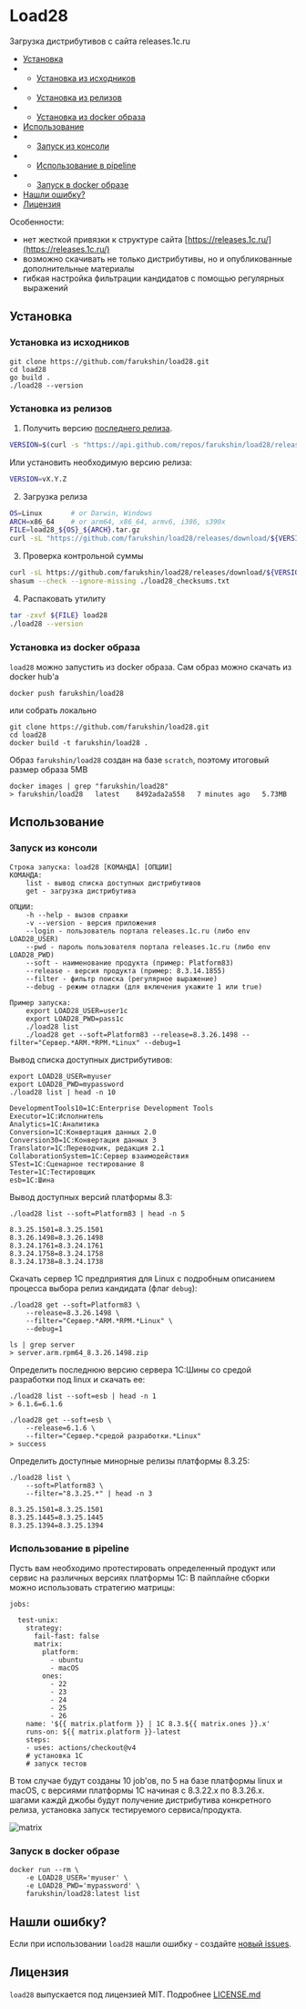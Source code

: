 # Load28

Загрузка дистрибутивов с сайта releases.1c.ru

* [Установка](#install)
* * [Установка из исходников](#installSource)
* * [Установка из релизов](#installRelease)
* * [Установка из docker образа](#installDocker)
* [Использование](#usage)
* * [Запуск из консоли](#runcli)
* * [Использование в pipeline](#pipeline)
* * [Запуск в docker образе](#rundocker)
* [Нашли ошибку?](#err)
* [Лицензия](#lic)

Особенности:
* нет жесткой привязки к структуре сайта [https://releases.1c.ru/](https://releases.1c.ru/)
* возможно скачивать не только дистрибутивы, но и опубликованные дополнительные материалы
* гибкая настройка фильтрации кандидатов с помощью регулярных выражений

<a name="install"></a> 

## Установка

<a name="installSource"></a> 

### Установка из исходников

```
git clone https://github.com/farukshin/load28.git
cd load28
go build .
./load28 --version
```

<a name="installRelease"></a> 

### Установка из релизов

1. Получить версию [последнего релиза](https://github.com/farukshin/load28/releases).

``` bash
VERSION=$(curl -s "https://api.github.com/repos/farukshin/load28/releases/latest" | jq -r '.tag_name')
```
Или установить необходимую версию релиза:

``` bash
VERSION=vX.Y.Z
```

2. Загрузка релиза

``` bash
OS=Linux       # or Darwin, Windows
ARCH=x86_64    # or arm64, x86_64, armv6, i386, s390x
FILE=load28_${OS}_${ARCH}.tar.gz
curl -sL "https://github.com/farukshin/load28/releases/download/${VERSION}/${FILE}" > ${FILE}
```

3. Проверка контрольной суммы

``` bash
curl -sL https://github.com/farukshin/load28/releases/download/${VERSION}/load28_checksums.txt > load28_checksums.txt
shasum --check --ignore-missing ./load28_checksums.txt
```

4. Распаковать утилиту

``` bash
tar -zxvf ${FILE} load28
./load28 --version
```

<a name="installDocker"></a> 

### Установка из docker образа

`load28` можно запустить из docker образа. Сам образ можно скачать из docker hub'a

```
docker push farukshin/load28
```
или собрать локально

```
git clone https://github.com/farukshin/load28.git
cd load28
docker build -t farukshin/load28 .
```

Образ `farukshin/load28` создан на базе `scratch`, поэтому итоговый размер образа 5MB
```
docker images | grep "farukshin/load28"
> farukshin/load28   latest    8492ada2a558   7 minutes ago   5.73MB
```

<a name="usage"></a> 

## Использование

<a name="runcli"></a> 

### Запуск из консоли

```
Строка запуска: load28 [КОМАНДА] [ОПЦИИ]
КОМАНДА:
    list - вывод списка доступных дистрибутивов
    get - загрузка дистрибутива

ОПЦИИ:
    -h --help - вызов справки
    -v --version - версия приложения
    --login - пользователь портала releases.1c.ru (либо env LOAD28_USER)
    --pwd - пароль пользователя портала releases.1c.ru (либо env LOAD28_PWD)
    --soft - наименование продукта (пример: Platform83)
    --release - версия продукта (пример: 8.3.14.1855)
    --filter - фильтр поиска (регулярное выражение)
    --debug - режим отладки (для включения укажите 1 или true)

Пример запуска:
    export LOAD28_USER=user1c
    export LOAD28_PWD=pass1c
    ./load28 list
    ./load28 get --soft=Platform83 --release=8.3.26.1498 --filter="Сервер.*ARM.*RPM.*Linux" --debug=1
```

Вывод списка доступных дистрибутивов:

```
export LOAD28_USER=myuser
export LOAD28_PWD=mypassword
./load28 list | head -n 10

DevelopmentTools10=1C:Enterprise Development Tools
Executor=1C:Исполнитель
Analytics=1С:Аналитика
Conversion=1С:Конвертация данных 2.0
Conversion30=1С:Конвертация данных 3
Translator=1С:Переводчик, редакция 2.1
CollaborationSystem=1С:Сервер взаимодействия
STest=1С:Сценарное тестирование 8
Tester=1С:Тестировщик
esb=1С:Шина
```

Вывод доступных версий платформы 8.3:

```
./load28 list --soft=Platform83 | head -n 5

8.3.25.1501=8.3.25.1501
8.3.26.1498=8.3.26.1498
8.3.24.1761=8.3.24.1761
8.3.24.1758=8.3.24.1758
8.3.24.1738=8.3.24.1738
```

Скачать сервер 1С предприятия для Linux с подробным описанием процесса выбора релиз кандидата (флаг `debug`):

```
./load28 get --soft=Platform83 \
    --release=8.3.26.1498 \
    --filter="Сервер.*ARM.*RPM.*Linux" \
    --debug=1

ls | grep server
> server.arm.rpm64_8.3.26.1498.zip
```

Определить последнюю версию сервера 1С:Шины со средой разработки под linux и скачать ее:

```
./load28 list --soft=esb | head -n 1
> 6.1.6=6.1.6

./load28 get --soft=esb \
    --release=6.1.6 \
    --filter="Сервер.*средой разработки.*Linux"
> success
```

Определить доступные минорные релизы платформы 8.3.25:

```
./load28 list \
    --soft=Platform83 \
    --filter="8.3.25.*" | head -n 3

8.3.25.1501=8.3.25.1501
8.3.25.1445=8.3.25.1445
8.3.25.1394=8.3.25.1394
```

<a name="pipeline"></a> 

### Использование в pipeline

Пусть вам необходимо протестировать определенный продукт или сервис на различных версиях платформы 1С:
В пайплайне сборки можно использовать стратегию матрицы:

```
jobs:

  test-unix:
    strategy:
      fail-fast: false
      matrix:
        platform:
          - ubuntu
          - macOS
        ones:
          - 22
          - 23
          - 24
          - 25
          - 26
    name: '${{ matrix.platform }} | 1C 8.3.${{ matrix.ones }}.x'
    runs-on: ${{ matrix.platform }}-latest
    steps:
    - uses: actions/checkout@v4
    # установка 1C
    # запуск тестов
```

В том случае будут созданы 10 job'ов, по 5 на базе платформы linux и macOS, с версиями платформы 1С начиная с 8.3.22.х по 8.3.26.х. шагами каждй джобы будут получение дистрибутива конкретного релиза, установка запуск тестируемого сервиса/продукта.

![matrix](./static/img/matrix.png)

<a name="rundocker"></a> 

### Запуск в docker образе

```
docker run --rm \
    -e LOAD28_USER='myuser' \
    -e LOAD28_PWD='mypassword' \
    farukshin/load28:latest list
```

<a name="err"></a> 

## Нашли ошибку?

Если при использовании `load28` нашли ошибку - создайте [новый issues](https://github.com/farukshin/load28/issues/new). 

<a name="lic"></a> 

## Лицензия

`load28` выпускается под лицензией MIT. Подробнее [LICENSE.md](https://github.com/farukshin/load28/blob/main/LICENSE.md)
